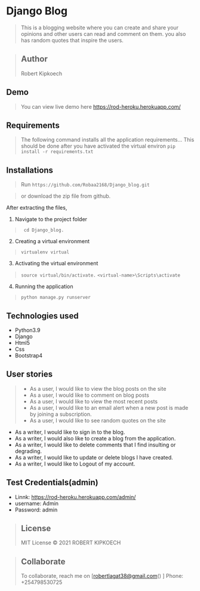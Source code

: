 # Django Blog
> This is a  blogging website where you can create and share your opinions and other users can read and comment on them. you also has random quotes that inspire the users. 

> ## Author
> Robert Kipkoech

## Demo
> You can view live demo here https://rod-heroku.herokuapp.com/


## Requirements

> The following command installs all the application requirements... This should be done after you have activated the virtual environ
>``pip install -r requirements.txt``


## Installations

> Run 
> ``https://github.com/Robaa2168/Django_blog.git``

> or download the zip file from github.

After extracting the files, 

1. Navigate to the project folder
>`` cd Django_blog.`` 

2. Creating a virtual environment
>``virtualenv virtual``

3. Activating the virtual environment
>``source virtual/bin/activate.``
>``<virtual-name>\Scripts\activate``
 
4. Running the application
>``python manage.py runserver``



## Technologies used
* Python3.9
* Django
* Html5
* Css
* Bootstrap4


## User stories
> * As a user, I would like to view the blog posts on the site
> * As a user, I would like to comment on blog posts
> * As a user, I would like to view the most recent posts
> * As a user, I would like to an email alert when a new post is made by joining a subscription.
> * As a user, I would like to see random quotes on the site
* As a writer, I would like to sign in to the blog.
* As a writer, I would also like to create a blog from the application.
* As a writer, I would like to delete comments that I find insulting or degrading.
* As a writer, I would like to update or delete blogs I have created.
* As a writer, I would like to Logout of my account.

## Test Credentials(admin)
* Linnk: https://rod-heroku.herokuapp.com/admin/
* username: Admin
* Password: admin

> ## License
> MIT License &copy; 2021 ROBERT KIPKOECH

> ## Collaborate
> To collaborate, reach me on
[robertlagat38@gmail.com() ]
Phone: +254798530725

